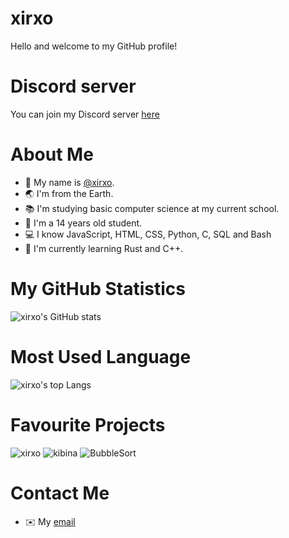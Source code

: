 # xirxo
Hello and welcome to my GitHub profile!

# Discord server
You can join my Discord server [here](https://discord.gg/ptbAHhDFYQ 'Xirxo Hangout')

# About Me
* 👋 My name is [@xirxo](https://github.com/xirxo 'xirxo').
* 🌏 I'm from the Earth.
* 📚 I'm studying basic computer science at my current school.
* 🔢 I'm a 14 years old student.
* 💻 I know JavaScript, HTML, CSS, Python, C, SQL and Bash
* 🏫 I'm currently learning Rust and C++.

# My GitHub Statistics
![xirxo's GitHub stats](https://github-readme-stats.vercel.app/api?username=xirxo&show_icons=true&theme=onedark&count_private=true)

# Most Used Language
![xirxo's top Langs](https://github-readme-stats.vercel.app/api/top-langs/?username=xirxo&theme=onedark&langs_count=10&layout=compact)

# Favourite Projects
![xirxo](https://github-readme-stats.vercel.app/api/pin/?username=xirxo&repo=xirxo&theme=onedark&show_owner=true)
![kibina](https://github-readme-stats.vercel.app/api/pin/?username=xirxo&repo=kibina&theme=onedark&show_owner=true)
![BubbleSort](https://github-readme-stats.vercel.app/api/pin/?username=xirxo&repo=BubbleSort&theme=onedark&show_owner=true)

# Contact Me
* ✉️ My [email](mailto:xirxo.official@hotmail.com 'Email - xirxo')
